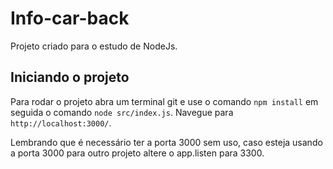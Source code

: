 # Info-car-back
Projeto criado para o estudo de NodeJs.

## Iniciando o projeto

Para rodar o projeto abra um terminal git e use o comando `npm install` em seguida o comando `node src/index.js`. Navegue para `http://localhost:3000/`.

Lembrando que é necessário ter a porta 3000 sem uso, caso esteja usando a porta 3000 para outro projeto altere o app.listen para 3300. 
